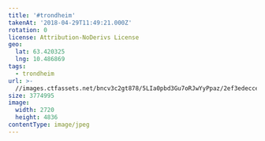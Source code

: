 ```yaml
---
title: '#trondheim'
takenAt: '2018-04-29T11:49:21.000Z'
rotation: 0
license: Attribution-NoDerivs License
geo:
  lat: 63.420325
  lng: 10.486869
tags:
  - trondheim
url: >-
  //images.ctfassets.net/bncv3c2gt878/5LIa0pbd3Gu7oRJwYyPpaz/2ef3edecce1bcb212be533c9d6af0744/trondheim_41226123864_o
size: 3774995
image:
  width: 2720
  height: 4836
contentType: image/jpeg
---
```


